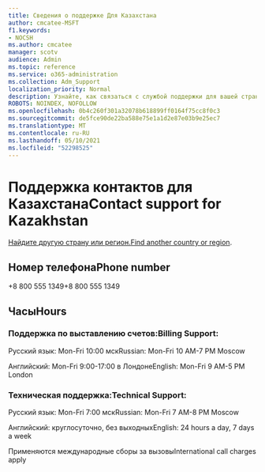 ```yaml
---
title: Сведения о поддержке Для Казахстана
author: cmcatee-MSFT
f1.keywords:
- NOCSH
ms.author: cmcatee
manager: scotv
audience: Admin
ms.topic: reference
ms.service: o365-administration
ms.collection: Adm_Support
localization_priority: Normal
description: Узнайте, как связаться с службой поддержки для вашей страны или региона.
ROBOTS: NOINDEX, NOFOLLOW
ms.openlocfilehash: 0b4c260f301a32078b618899ff0164f75cc8f0c3
ms.sourcegitcommit: de5fce90de22ba588e75e1a1d2e87e03b9e25ec7
ms.translationtype: MT
ms.contentlocale: ru-RU
ms.lasthandoff: 05/10/2021
ms.locfileid: "52298525"
---
```

# <a name="contact-support-for-kazakhstan"></a><span data-ttu-id="61e68-103">Поддержка контактов для Казахстана</span><span class="sxs-lookup"><span data-stu-id="61e68-103">Contact support for Kazakhstan</span></span>

<span data-ttu-id="61e68-104">[Найдите другую страну или регион.](../../business-video/get-help-support.md)</span><span class="sxs-lookup"><span data-stu-id="61e68-104">[Find another country or region](../../business-video/get-help-support.md).</span></span>

## <a name="phone-number"></a><span data-ttu-id="61e68-105">Номер телефона</span><span class="sxs-lookup"><span data-stu-id="61e68-105">Phone number</span></span>
<span data-ttu-id="61e68-106">+8 800 555 1349</span><span class="sxs-lookup"><span data-stu-id="61e68-106">+8 800 555 1349</span></span>

## <a name="hours"></a><span data-ttu-id="61e68-107">Часы</span><span class="sxs-lookup"><span data-stu-id="61e68-107">Hours</span></span>
### <a name="billing-support"></a><span data-ttu-id="61e68-108">Поддержка по выставлению счетов:</span><span class="sxs-lookup"><span data-stu-id="61e68-108">Billing Support:</span></span>

<span data-ttu-id="61e68-109">Русский язык: Mon-Fri 10:00 мск</span><span class="sxs-lookup"><span data-stu-id="61e68-109">Russian: Mon-Fri 10 AM-7 PM Moscow</span></span>

<span data-ttu-id="61e68-110">Английский: Mon-Fri 9:00-17:00 в Лондоне</span><span class="sxs-lookup"><span data-stu-id="61e68-110">English: Mon-Fri 9 AM-5 PM London</span></span>

### <a name="technical-support"></a><span data-ttu-id="61e68-111">Техническая поддержка:</span><span class="sxs-lookup"><span data-stu-id="61e68-111">Technical Support:</span></span>

<span data-ttu-id="61e68-112">Русский язык: Mon-Fri 7:00 мск</span><span class="sxs-lookup"><span data-stu-id="61e68-112">Russian: Mon-Fri 7 AM-8 PM Moscow</span></span>

<span data-ttu-id="61e68-113">Английский: круглосуточно, без выходных</span><span class="sxs-lookup"><span data-stu-id="61e68-113">English: 24 hours a day, 7 days a week</span></span>

<span data-ttu-id="61e68-114">Применяются международные сборы за вызовы</span><span class="sxs-lookup"><span data-stu-id="61e68-114">International call charges apply</span></span>
